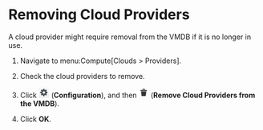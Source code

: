 # Removing Cloud Providers

A cloud provider might require removal from the VMDB if it is no longer
in use.

1.  Navigate to menu:Compute\[Clouds \> Providers\].

2.  Check the cloud providers to remove.

3.  Click ![Configuration](/images/1847.png) (**Configuration**), and
    then ![Remove Cloud Providers from the VMDB](/images/2098.png)
    (**Remove Cloud Providers from the VMDB**).

4.  Click **OK**.
